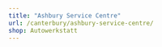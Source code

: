 ```yaml
---
title: "Ashbury Service Centre"
url: /canterbury/ashbury-service-centre/
shop: Autowerkstatt
---
```

